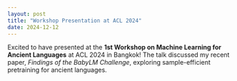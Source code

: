 ```yaml
---
layout: post
title: "Workshop Presentation at ACL 2024"
date: 2024-12-12
---
```


Excited to have presented at the **1st Workshop on Machine Learning for Ancient Languages** at ACL 2024 in Bangkok! The talk discussed my recent paper, *Findings of the BabyLM Challenge*, exploring sample-efficient pretraining for ancient languages.
